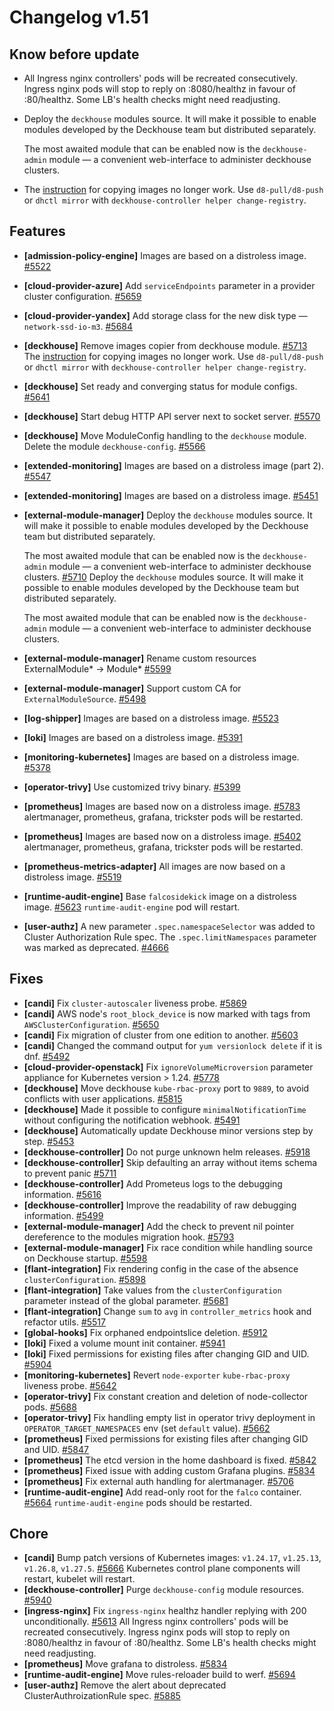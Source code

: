 # Changelog v1.51

## Know before update


 - All Ingress nginx controllers' pods will be recreated consecutively. Ingress nginx pods will stop to reply on :8080/healthz in favour of :80/healthz. Some LB's health checks might need readjusting.
 - Deploy the `deckhouse` modules source. It will make it possible to enable modules developed by the Deckhouse team but distributed separately.
    
    The most awaited module that can be enabled now is the `deckhouse-admin` module — a convenient web-interface to administer deckhouse clusters.
 - The [instruction](https://github.com/deckhouse/deckhouse/blob/f0ccf1b0d472455ca05ff0748e5ba6c634967a7f/modules/002-deckhouse/docs/internal/IMAGE_COPIER.md) for copying images no longer work. Use `d8-pull/d8-push` or `dhctl mirror` with `deckhouse-controller helper change-registry`.

## Features


 - **[admission-policy-engine]** Images are based on a distroless image. [#5522](https://github.com/deckhouse/deckhouse/pull/5522)
 - **[cloud-provider-azure]** Add `serviceEndpoints` parameter in a provider cluster configuration. [#5659](https://github.com/deckhouse/deckhouse/pull/5659)
 - **[cloud-provider-yandex]** Add storage class for the new disk type — `network-ssd-io-m3`. [#5684](https://github.com/deckhouse/deckhouse/pull/5684)
 - **[deckhouse]** Remove images copier from deckhouse module. [#5713](https://github.com/deckhouse/deckhouse/pull/5713)
    The [instruction](https://github.com/deckhouse/deckhouse/blob/f0ccf1b0d472455ca05ff0748e5ba6c634967a7f/modules/002-deckhouse/docs/internal/IMAGE_COPIER.md) for copying images no longer work. Use `d8-pull/d8-push` or `dhctl mirror` with `deckhouse-controller helper change-registry`.
 - **[deckhouse]** Set ready and converging status for module configs. [#5641](https://github.com/deckhouse/deckhouse/pull/5641)
 - **[deckhouse]** Start debug HTTP API server next to socket server. [#5570](https://github.com/deckhouse/deckhouse/pull/5570)
 - **[deckhouse]** Move ModuleConfig handling to the `deckhouse` module. Delete the module `deckhouse-config`. [#5566](https://github.com/deckhouse/deckhouse/pull/5566)
 - **[extended-monitoring]** Images are based on a distroless image (part 2). [#5547](https://github.com/deckhouse/deckhouse/pull/5547)
 - **[extended-monitoring]** Images are based on a distroless image. [#5451](https://github.com/deckhouse/deckhouse/pull/5451)
 - **[external-module-manager]** Deploy the `deckhouse` modules source. It will make it possible to enable modules developed by the Deckhouse team but distributed separately.
    
    The most awaited module that can be enabled now is the `deckhouse-admin` module — a convenient web-interface to administer deckhouse clusters. [#5710](https://github.com/deckhouse/deckhouse/pull/5710)
    Deploy the `deckhouse` modules source. It will make it possible to enable modules developed by the Deckhouse team but distributed separately.
    
    The most awaited module that can be enabled now is the `deckhouse-admin` module — a convenient web-interface to administer deckhouse clusters.
 - **[external-module-manager]** Rename custom resources ExternalModule* -> Module* [#5599](https://github.com/deckhouse/deckhouse/pull/5599)
 - **[external-module-manager]** Support custom CA for `ExternalModuleSource`. [#5498](https://github.com/deckhouse/deckhouse/pull/5498)
 - **[log-shipper]** Images are based on a distroless image. [#5523](https://github.com/deckhouse/deckhouse/pull/5523)
 - **[loki]** Images are based on a distroless image. [#5391](https://github.com/deckhouse/deckhouse/pull/5391)
 - **[monitoring-kubernetes]** Images are based on a distroless image. [#5378](https://github.com/deckhouse/deckhouse/pull/5378)
 - **[operator-trivy]** Use customized trivy binary. [#5399](https://github.com/deckhouse/deckhouse/pull/5399)
 - **[prometheus]** Images are based now on a distroless image. [#5783](https://github.com/deckhouse/deckhouse/pull/5783)
    alertmanager, prometheus, grafana, trickster pods will be restarted.
 - **[prometheus]** Images are based now on a distroless image. [#5402](https://github.com/deckhouse/deckhouse/pull/5402)
    alertmanager, prometheus, grafana, trickster pods will be restarted.
 - **[prometheus-metrics-adapter]** All images are now based on a distroless image. [#5519](https://github.com/deckhouse/deckhouse/pull/5519)
 - **[runtime-audit-engine]** Base `falcosidekick` image on a distroless image. [#5623](https://github.com/deckhouse/deckhouse/pull/5623)
    `runtime-audit-engine` pod will restart.
 - **[user-authz]** A new parameter `.spec.namespaceSelector` was added to Cluster Authorization Rule spec. The `.spec.limitNamespaces` parameter was marked as deprecated. [#4666](https://github.com/deckhouse/deckhouse/pull/4666)

## Fixes


 - **[candi]** Fix `cluster-autoscaler` liveness probe. [#5869](https://github.com/deckhouse/deckhouse/pull/5869)
 - **[candi]** AWS node's `root_block_device` is now marked with tags from `AWSClusterConfiguration`. [#5650](https://github.com/deckhouse/deckhouse/pull/5650)
 - **[candi]** Fix migration of cluster from one edition to another. [#5603](https://github.com/deckhouse/deckhouse/pull/5603)
 - **[candi]** Changed the command output for `yum versionlock delete` if it is dnf. [#5492](https://github.com/deckhouse/deckhouse/pull/5492)
 - **[cloud-provider-openstack]** Fix `ignoreVolumeMicroversion` parameter appliance for Kubernetes version > 1.24. [#5778](https://github.com/deckhouse/deckhouse/pull/5778)
 - **[deckhouse]** Move deckhouse `kube-rbac-proxy` port to `9889`, to avoid conflicts with user applications. [#5815](https://github.com/deckhouse/deckhouse/pull/5815)
 - **[deckhouse]** Made it possible to configure `minimalNotificationTime` without configuring the notification webhook. [#5491](https://github.com/deckhouse/deckhouse/pull/5491)
 - **[deckhouse]** Automatically update Deckhouse minor versions step by step. [#5453](https://github.com/deckhouse/deckhouse/pull/5453)
 - **[deckhouse-controller]** Do not purge unknown helm releases. [#5918](https://github.com/deckhouse/deckhouse/pull/5918)
 - **[deckhouse-controller]** Skip defaulting an array without items schema to prevent panic [#5711](https://github.com/deckhouse/deckhouse/pull/5711)
 - **[deckhouse-controller]** Add Prometeus logs to the debugging information. [#5616](https://github.com/deckhouse/deckhouse/pull/5616)
 - **[deckhouse-controller]** Improve the readability of raw debugging information. [#5499](https://github.com/deckhouse/deckhouse/pull/5499)
 - **[external-module-manager]** Add the check to prevent nil pointer dereference to the modules migration hook. [#5793](https://github.com/deckhouse/deckhouse/pull/5793)
 - **[external-module-manager]** Fix race condition while handling source on Deckhouse startup. [#5598](https://github.com/deckhouse/deckhouse/pull/5598)
 - **[flant-integration]** Fix rendering config in the case of the absence `clusterConfiguration`. [#5898](https://github.com/deckhouse/deckhouse/pull/5898)
 - **[flant-integration]** Take values from the `clusterConfiguration` parameter instead of the global parameter. [#5681](https://github.com/deckhouse/deckhouse/pull/5681)
 - **[flant-integration]** Change `sum` to `avg` in `controller_metrics` hook and refactor utils. [#5517](https://github.com/deckhouse/deckhouse/pull/5517)
 - **[global-hooks]** Fix orphaned endpointslice deletion. [#5912](https://github.com/deckhouse/deckhouse/pull/5912)
 - **[loki]** Fixed a volume mount init container. [#5941](https://github.com/deckhouse/deckhouse/pull/5941)
 - **[loki]** Fixed permissions for existing files after changing GID and UID. [#5904](https://github.com/deckhouse/deckhouse/pull/5904)
 - **[monitoring-kubernetes]** Revert `node-exporter` `kube-rbac-proxy` liveness probe. [#5642](https://github.com/deckhouse/deckhouse/pull/5642)
 - **[operator-trivy]** Fix constant creation and deletion of node-collector pods. [#5688](https://github.com/deckhouse/deckhouse/pull/5688)
 - **[operator-trivy]** Fix handling empty list in operator trivy deployment in `OPERATOR_TARGET_NAMESPACES` env (set `default` value). [#5662](https://github.com/deckhouse/deckhouse/pull/5662)
 - **[prometheus]** Fixed permissions for existing files after changing GID and UID. [#5847](https://github.com/deckhouse/deckhouse/pull/5847)
 - **[prometheus]** The etcd version in the home dashboard is fixed. [#5842](https://github.com/deckhouse/deckhouse/pull/5842)
 - **[prometheus]** Fixed issue with adding custom Grafana plugins. [#5834](https://github.com/deckhouse/deckhouse/pull/5834)
 - **[prometheus]** Fix external auth handling for alertmanager. [#5706](https://github.com/deckhouse/deckhouse/pull/5706)
 - **[runtime-audit-engine]** Add read-only root for the `falco` container. [#5664](https://github.com/deckhouse/deckhouse/pull/5664)
    `runtime-audit-engine` pods should be restarted.

## Chore


 - **[candi]** Bump patch versions of Kubernetes images: `v1.24.17`, `v1.25.13`, `v1.26.8`, `v1.27.5`. [#5666](https://github.com/deckhouse/deckhouse/pull/5666)
    Kubernetes control plane components will restart, kubelet will restart.
 - **[deckhouse-controller]** Purge `deckhouse-config` module resources. [#5940](https://github.com/deckhouse/deckhouse/pull/5940)
 - **[ingress-nginx]** Fix `ingress-nginx` healthz handler replying with 200 unconditionally. [#5613](https://github.com/deckhouse/deckhouse/pull/5613)
    All Ingress nginx controllers' pods will be recreated consecutively. Ingress nginx pods will stop to reply on :8080/healthz in favour of :80/healthz. Some LB's health checks might need readjusting.
 - **[prometheus]** Move grafana to distroless. [#5834](https://github.com/deckhouse/deckhouse/pull/5834)
 - **[runtime-audit-engine]** Move rules-reloader build to werf. [#5694](https://github.com/deckhouse/deckhouse/pull/5694)
 - **[user-authz]** Remove the alert about deprecated ClusterAuthroizationRule spec. [#5885](https://github.com/deckhouse/deckhouse/pull/5885)

